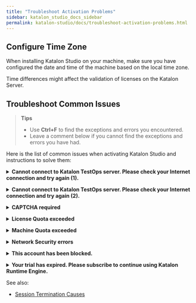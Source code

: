 ```yaml
---
title: "Troubleshoot Activation Problems"
sidebar: katalon_studio_docs_sidebar
permalink: katalon-studio/docs/troubleshoot-activation-problems.html
---
```


## Configure Time Zone

When installing Katalon Studio on your machine, make sure you have configured the date and time of the machine based on the local time zone.

Time differences might affect the validation of licenses on the Katalon Server.

## Troubleshoot Common Issues

> **Tips**
>
>* Use **Ctrl+F** to find the exceptions and errors you encountered.
>* Leave a comment below if you cannot find the exceptions and errors you have had.

Here is the list of common issues when activating Katalon Studio and instructions to solve them:

**<details><summary>Cannot connect to Katalon TestOps server. Please check your Internet connection and try again (1).</summary>**

Double-check your Internet connection first.

If you still encounter this error after double-checking, replace the auto-filled Server URL with [https://testops.katalon.io](https://testops.katalon.io).

</details>

**<details><summary>Cannot connect to Katalon TestOps server. Please check your Internet connection and try again (2).</summary>**

This error message means that the application has failed to communicate with Katalon Server for activation.

Check your Internet connection and try again.

If you are behind a **Proxy Server**, configure Authentication Proxy first and then activate Katalon Studio again.

</details>

**<details><summary>CAPTCHA required</summary>**

CAPTCHA is required when you enter incorrect passwords multiple times.

Log into [Katalon TestOps](https://analytics.katalon.com/) using that account and enter the captcha.

You can now activate Katalon Studio.

</details>

**<details><summary>License Quota exceeded</summary>**

This exception means that the number of licenses in use (both online and offline) exceeds the total number of licenses available to your Organization.

This may cause [session termination](https://docs.katalon.com/katalon-studio/docs/session-termination.html).

To ensure business continuity, we recommend you subscribe to more licenses.

</details>

**<details><summary>Machine Quota exceeded</summary>**

> Notes
>
>* One Node-locked license can be assigned to one physical machine ID only.
>* One Floating license can be assigned to up to three dynamic machine IDs but cannot be used on all machines simultaneously.

If the number of machines on which you're using Katalon Studio exceeds the number of licenses that you purchased, you have two options:

* Subscribe to more licenses to cover more machines.
* Remove the machines.

   Follow these steps to remove a registered machine ID.

   1. Log into [Katalon TestOps](https://analytics.katalon.com/).
   2. Select the Organization which permits you to use the license.
   3. Go to the **License Management** panel. Select Katalon Studio Enterprise or Katalon Runtime Engine, depending on which one you are using.
   4. Go to **Licenses** screen view. Scroll down to the **Registered Machines** area. Remove at least one machine ID.
   5. Reactivate the license for the change to take effect.

> More information on this exception can be found [here](https://support.katalon.com/hc/en-us/articles/900004333706-Why-Machine-Quota-Exceeded-message-and-How-to-resolve-it-)

</details>

**<details><summary>Network Security errors</summary>**

For an enterprise user with a private network, you might encounter this problem when executing test scripts or integrating Katalon Studio.

Contact your IT team to whitelist the following domains:

* store.katalon.com
* update.katalon.com
* analytics.katalon.com
* testops.katalon.io
* admin.katalon.com
* katalon-test.s3-accelerate.amazonaws.com (used for uploading reports to [Katalon TestOps](https://analytics.katalon.com))

</details>

**<details><summary>This account has been blocked.</summary>**

This error message indicates that your Katalon account has been registered but not yet verified.

Follow these steps to unblock your Katalon account:

1. Sign in [Katalon website](https://www.katalon.com/).
2. Go to [My Account](https://www.katalon.com/account/).

   <img src="https://github.com/katalon-studio/docs-images/raw/master/katalon-studio/docs/troubleshoot-activation-problems/my-account.png" width=1204>
   
3. Click **Verify Now** and follow the instructions.

   <img src="https://github.com/katalon-studio/docs-images/raw/master/katalon-studio/docs/troubleshoot-activation-problems/guide.png" width=602>

After verifying your account, open Katalon Studio and reactivate it.

> If activation still fails, wait for another 5 minutes and try again.

</details>

**<details><summary>Your trial has expired. Please subscribe to continue using Katalon Runtime Engine.</summary>**

A valid business email is eligible for a 30-day trial of Katalon Studio Enterprise and Katalon Runtime Engine. The trial license is a floating license.

When your trial period expires, you must subscribe to each product to continue using it.

Currently, the free license for Katalon Runtime Engine is not available.

If you have subscribed but cannot use a Katalon license, check if you have permission to use it. See more instructions [here](https://docs.katalon.com/katalon-studio/docs/use-online-license.html).

</details>

See also:

* [Session Termination Causes](https://docs.katalon.com/katalon-studio/docs/session-termination.html)
